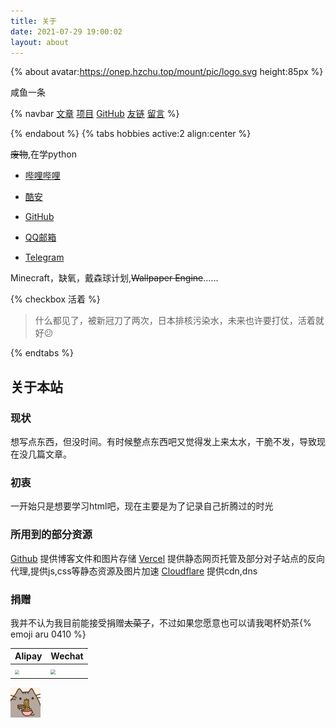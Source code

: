 ```yaml
---
title: 关于
date: 2021-07-29 19:00:02
layout: about
---
```


{% about avatar:https://onep.hzchu.top/mount/pic/logo.svg height:85px %}

咸鱼一条

{% navbar [文章](/) [项目](/wiki/) [GitHub](https://github.com/thun888/) [友链](/friends/) [留言](/say/) %}

{% endabout %}
{% tabs hobbies active:2 align:center %}

<!-- tab 技能 -->

~~废物~~,在学python

<!-- tab 联系方式 -->

- [哔哩哔哩](https://space.bilibili.com/451090261)

- [酷安](https://www.coolapk.com/u/2399850)

- [GitHub](https://www.github.com/thun888)

- [QQ邮箱](mailto:thun888@qq.com)

- [Telegram](https://t.me/thun888)

<!-- tab 游戏 -->

Minecraft，缺氧，戴森球计划,~~Wallpaper Engine~~......

<!-- tab Todo -->
{% checkbox 活着 %}

> 什么都见了，被新冠刀了两次，日本排核污染水，未来也许要打仗，活着就好😕

{% endtabs %}

## 关于本站

### 现状

想写点东西，但没时间。有时候整点东西吧又觉得发上来太水，干脆不发，导致现在没几篇文章。

### 初衷

一开始只是想要学习html吧，现在主要是为了记录自己折腾过的时光

### 所用到的部分资源

[Github](https://github.com/) 提供博客文件和图片存储
[Vercel](https://vercel.com/) 提供静态网页托管及部分对子站点的反向代理,提供js,css等静态资源及图片加速
[Cloudflare](https://www.cloudflare.com/) 提供cdn,dns

### 捐赠

我并不认为我目前能接受捐赠~~太菜了~~，不过如果您愿意也可以请我喝杯奶茶{% emoji aru 0410 %}

|Alipay|Wechat|
|-|-|
|<img src="https://onep.hzchu.top/mount/pic/2023/01/25/63d0a914495c1.webp" style="zoom:42.5%;" />|<img src="https://onep.hzchu.top/mount/pic/2023/01/25/63d0a92955df2.webp" style="zoom:50%;" />|

![](/img/post/5b73a4a33f9bb3df5e1236b4021492fe.gif)